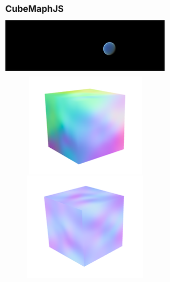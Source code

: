 # CubeMaphJS 
![Example Planet](./public/readmeImg/example-planet.png)

<p align="center">
  <img src="./public/readmeImg/objS.png" />
  <img src="./public/readmeImg/tanS.png" />
</p>